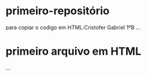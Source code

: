 # primeiro-repositório
para copiar o codigo em HTML:Cristofer Gabriel 1ºB
...
<html>
  <h1>primeiro arquivo em HTML </h1>
</html>
...
